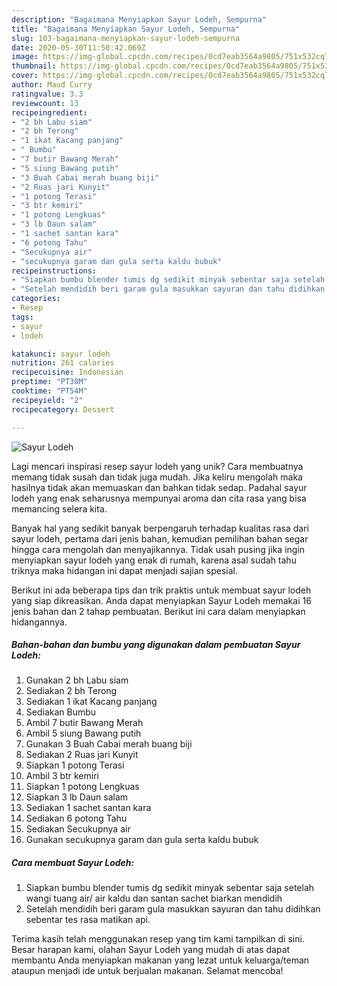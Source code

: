 ```yaml
---
description: "Bagaimana Menyiapkan Sayur Lodeh, Sempurna"
title: "Bagaimana Menyiapkan Sayur Lodeh, Sempurna"
slug: 103-bagaimana-menyiapkan-sayur-lodeh-sempurna
date: 2020-05-30T11:50:42.069Z
image: https://img-global.cpcdn.com/recipes/0cd7eab3564a9805/751x532cq70/sayur-lodeh-foto-resep-utama.jpg
thumbnail: https://img-global.cpcdn.com/recipes/0cd7eab3564a9805/751x532cq70/sayur-lodeh-foto-resep-utama.jpg
cover: https://img-global.cpcdn.com/recipes/0cd7eab3564a9805/751x532cq70/sayur-lodeh-foto-resep-utama.jpg
author: Maud Curry
ratingvalue: 3.3
reviewcount: 13
recipeingredient:
- "2 bh Labu siam"
- "2 bh Terong"
- "1 ikat Kacang panjang"
- " Bumbu"
- "7 butir Bawang Merah"
- "5 siung Bawang putih"
- "3 Buah Cabai merah buang biji"
- "2 Ruas jari Kunyit"
- "1 potong Terasi"
- "3 btr kemiri"
- "1 potong Lengkuas"
- "3 lb Daun salam"
- "1 sachet santan kara"
- "6 potong Tahu"
- "Secukupnya air"
- "secukupnya garam dan gula serta kaldu bubuk"
recipeinstructions:
- "Siapkan bumbu blender tumis dg sedikit minyak sebentar saja setelah wangi tuang air/ air kaldu dan santan sachet biarkan mendidih"
- "Setelah mendidih beri garam gula masukkan sayuran dan tahu didihkan sebentar tes rasa matikan api."
categories:
- Resep
tags:
- sayur
- lodeh

katakunci: sayur lodeh 
nutrition: 261 calories
recipecuisine: Indonesian
preptime: "PT30M"
cooktime: "PT54M"
recipeyield: "2"
recipecategory: Dessert

---
```



![Sayur Lodeh](https://img-global.cpcdn.com/recipes/0cd7eab3564a9805/751x532cq70/sayur-lodeh-foto-resep-utama.jpg)

Lagi mencari inspirasi resep sayur lodeh yang unik? Cara membuatnya memang tidak susah dan tidak juga mudah. Jika keliru mengolah maka hasilnya tidak akan memuaskan dan bahkan tidak sedap. Padahal sayur lodeh yang enak seharusnya mempunyai aroma dan cita rasa yang bisa memancing selera kita.



Banyak hal yang sedikit banyak berpengaruh terhadap kualitas rasa dari sayur lodeh, pertama dari jenis bahan, kemudian pemilihan bahan segar hingga cara mengolah dan menyajikannya. Tidak usah pusing jika ingin menyiapkan sayur lodeh yang enak di rumah, karena asal sudah tahu triknya maka hidangan ini dapat menjadi sajian spesial.


Berikut ini ada beberapa tips dan trik praktis untuk membuat sayur lodeh yang siap dikreasikan. Anda dapat menyiapkan Sayur Lodeh memakai 16 jenis bahan dan 2 tahap pembuatan. Berikut ini cara dalam menyiapkan hidangannya.

<!--inarticleads1-->

##### Bahan-bahan dan bumbu yang digunakan dalam pembuatan Sayur Lodeh:

1. Gunakan 2 bh Labu siam
1. Sediakan 2 bh Terong
1. Sediakan 1 ikat Kacang panjang
1. Sediakan  Bumbu
1. Ambil 7 butir Bawang Merah
1. Ambil 5 siung Bawang putih
1. Gunakan 3 Buah Cabai merah buang biji
1. Sediakan 2 Ruas jari Kunyit
1. Siapkan 1 potong Terasi
1. Ambil 3 btr kemiri
1. Siapkan 1 potong Lengkuas
1. Siapkan 3 lb Daun salam
1. Sediakan 1 sachet santan kara
1. Sediakan 6 potong Tahu
1. Sediakan Secukupnya air
1. Gunakan secukupnya garam dan gula serta kaldu bubuk




<!--inarticleads2-->

##### Cara membuat Sayur Lodeh:

1. Siapkan bumbu blender tumis dg sedikit minyak sebentar saja setelah wangi tuang air/ air kaldu dan santan sachet biarkan mendidih
1. Setelah mendidih beri garam gula masukkan sayuran dan tahu didihkan sebentar tes rasa matikan api.




Terima kasih telah menggunakan resep yang tim kami tampilkan di sini. Besar harapan kami, olahan Sayur Lodeh yang mudah di atas dapat membantu Anda menyiapkan makanan yang lezat untuk keluarga/teman ataupun menjadi ide untuk berjualan makanan. Selamat mencoba!
